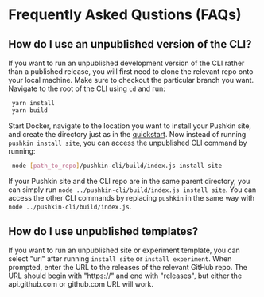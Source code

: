 # Frequently Asked Qustions \(FAQs\)

## How do I use an unpublished version of the CLI?

If you want to run an unpublished development version of the CLI rather than a published release, you will first need to clone the relevant repo onto your local machine. Make sure to checkout the particular branch you want. Navigate to the root of the CLI using `cd` and run:

```bash
 yarn install
 yarn build
```

Start Docker, navigate to the location you want to install your Pushkin site, and create the directory just as in the [quickstart](../getting-started/quickstart/README.md#creating-a-basic-new-pushkin-site). Now instead of running `pushkin install site`, you can access the unpublished CLI command by running:

```bash
 node [path_to_repo]/pushkin-cli/build/index.js install site
```

If your Pushkin site and the CLI repo are in the same parent directory, you can simply run `node ../pushkin-cli/build/index.js install site`. You can access the other CLI commands by replacing `pushkin` in the same way with `node ../pushkin-cli/build/index.js`.

## How do I use unpublished templates?

If you want to run an unpublished site or experiment template, you can select "url" after running `install site` or `install experiment`. When prompted, enter the URL to the releases of the relevant GitHub repo. The URL should begin with "https://" and end with "releases", but either the api.github.com or github.com URL will work.

